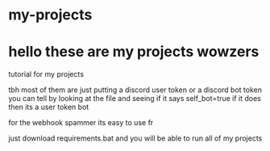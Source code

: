 # my-projects
# hello these are my projects wowzers


tutorial for my projects

tbh most of them are just putting a discord user token or a discord bot token you can tell by looking at the file and seeing if it says self_bot=true if it does then its a user token bot


for the webhook spammer its easy to use fr


just download requirements.bat and you will be able to run all of my projects
